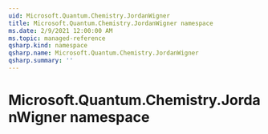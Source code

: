 ```yaml
---
uid: Microsoft.Quantum.Chemistry.JordanWigner
title: Microsoft.Quantum.Chemistry.JordanWigner namespace
ms.date: 2/9/2021 12:00:00 AM
ms.topic: managed-reference
qsharp.kind: namespace
qsharp.name: Microsoft.Quantum.Chemistry.JordanWigner
qsharp.summary: ''
---
```


# Microsoft.Quantum.Chemistry.JordanWigner namespace



